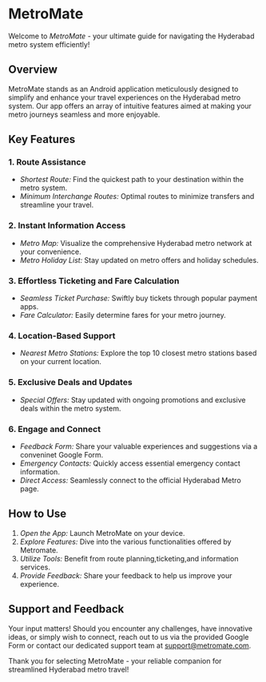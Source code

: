 # MetroMate

Welcome to *MetroMate* - your ultimate guide for navigating the Hyderabad metro system efficiently!

## Overview

MetroMate stands as an Android application meticulously designed to simplify and enhance your travel experiences on the Hyderabad metro system. Our app offers an array of intuitive features aimed at making your metro journeys seamless and more enjoyable.


## Key Features

### 1. Route Assistance
- *Shortest Route:* Find the quickest path to your destination within the metro system.
- *Minimum Interchange Routes:* Optimal routes to minimize transfers and streamline your travel.

### 2. Instant Information Access
- *Metro Map:*  Visualize the comprehensive Hyderabad metro network at your convenience.
- *Metro Holiday List:* Stay updated on metro offers and holiday schedules.

### 3. Effortless Ticketing and Fare Calculation
- *Seamless Ticket Purchase:* Swiftly buy tickets through popular payment apps.
- *Fare Calculator:* Easily determine fares for your metro journey.

### 4. Location-Based Support
- *Nearest Metro Stations:* Explore the top 10 closest metro stations based on  your current location.

### 5. Exclusive Deals and Updates
- *Special Offers:* Stay updated with ongoing promotions and exclusive deals within the metro system.

### 6. Engage and Connect
- *Feedback Form:* Share your valuable experiences and suggestions via  a conveninet Google Form.
- *Emergency Contacts:* Quickly access essential emergency contact information.
- *Direct Access:* Seamlessly connect to the official Hyderabad Metro page.

## How to Use


1. *Open the App:* Launch MetroMate on your device.
2. *Explore Features:* Dive into the various functionalities offered by Metromate.
3. *Utilize Tools:* Benefit from route planning,ticketing,and information services.
4. *Provide Feedback:* Share your feedback to help us improve your experience.

## Support and Feedback

Your input matters! Should you encounter any challenges, have innovative ideas, or simply wish to connect, reach out to us via the provided Google Form or contact our dedicated support team at support@metromate.com.

Thank you for selecting MetroMate - your reliable companion for streamlined Hyderabad metro travel!
